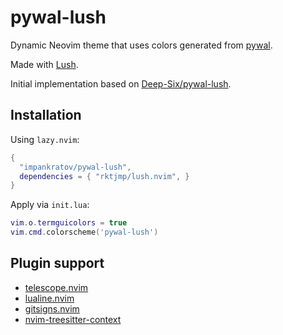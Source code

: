 # pywal-lush

Dynamic Neovim theme that uses colors generated from
[pywal](https://github.com/dylanaraps/pywal).

Made with [Lush](https://github.com/rktjmp/lush.nvim/tree/main).

Initial implementation based on
[Deep-Six/pywal-lush](https://github.com/Deep-Six/pywal-lush).

## Installation

Using `lazy.nvim`:

```lua
{
  "impankratov/pywal-lush",
  dependencies = { "rktjmp/lush.nvim", }
}
```

Apply via `init.lua`:

```lua
vim.o.termguicolors = true
vim.cmd.colorscheme('pywal-lush')
```

## Plugin support

- [telescope.nvim](https://github.com/nvim-telescope/telescope.nvim)
- [lualine.nvim](https://github.com/nvim-lualine/lualine.nvim)
- [gitsigns.nvim](https://github.com/lewis6991/gitsigns.nvim)
- [nvim-treesitter-context](https://github.com/nvim-treesitter/nvim-treesitter-context)

